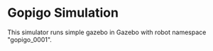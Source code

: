 # Gopigo Simulation

This simulator runs simple gazebo in Gazebo with robot namespace "gopigo_0001".
